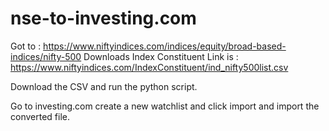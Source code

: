 # nse-to-investing.com
Got to : https://www.niftyindices.com/indices/equity/broad-based-indices/nifty-500 
Downloads 
 Index Constituent
  Link is : https://www.niftyindices.com/IndexConstituent/ind_nifty500list.csv

Download the CSV and run the python script.

Go to investing.com
create a new watchlist and click import and import the converted file.
